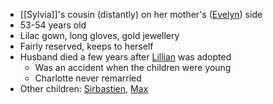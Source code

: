  - [[Sylvia]]'s cousin (distantly) on her mother's ([Evelyn](NPCs/Living/Evelyn.md)) side
 - 53-54 years old
 - Lilac gown, long gloves, gold jewellery
 - Fairly reserved, keeps to herself
 - Husband died a few years after [Lillian](NPCs/Living/Lillian.md) was adopted
	 - Was an accident when the children were young
	 - Charlotte never remarried
 - Other children: [Sirbastien](NPCs/Living/Sirbastien.md), [Max](NPCs/Deceased/Max.md)